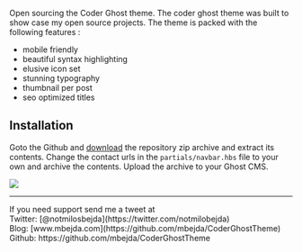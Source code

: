 Open sourcing the Coder Ghost theme. The coder ghost theme was built to show case my open source projects. The theme is packed with the following features :  

- mobile friendly
- beautiful syntax highlighting
- elusive icon set
- stunning typography
- thumbnail per post
- seo optimized titles


## Installation 
Goto the Github and [download](https://twitter.com/notmilobejda) the repository zip archive and extract its contents. Change the contact urls in the `partials/navbar.hbs` file to your own and archive the contents. Upload the archive to your Ghost CMS. 


![](/content/images/2015/12/download--2-.png#400)
<hr>
If you need support send me a tweet at <br>
Twitter: [@notmilosbejda](https://twitter.com/notmilobejda)<br>
Blog: [www.mbejda.com](https://github.com/mbejda/CoderGhostTheme)<br>
Github: https://github.com/mbejda/CoderGhostTheme
